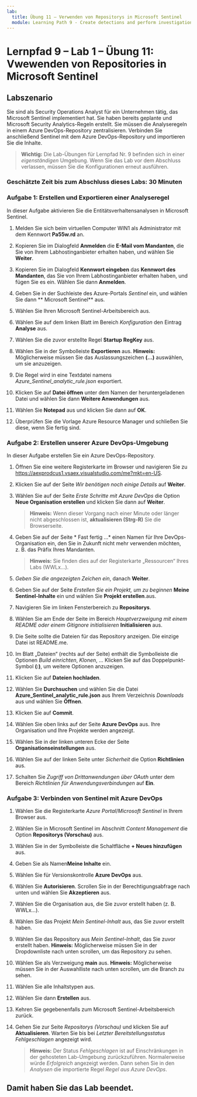 ```yaml
---
lab:
  title: Übung 11 – Verwenden von Repositorys in Microsoft Sentinel
  module: Learning Path 9 - Create detections and perform investigations using Microsoft Sentinel
---
```


# Lernpfad 9 – Lab 1 – Übung 11: Vwewenden von Repositories in Microsoft Sentinel

## Labszenario

Sie sind als Security Operations Analyst für ein Unternehmen tätig, das Microsoft Sentinel implementiert hat. Sie haben bereits geplante und Microsoft Security Analytics-Regeln erstellt.  Sie müssen die Analyseregeln in einem Azure DevOps-Repository zentralisieren.  Verbinden Sie anschließend Sentinel mit dem Azure DevOps-Repository und importieren Sie die Inhalte. 

>**Wichtig:** Die Lab-Übungen für Lernpfad Nr. 9 befinden sich in einer *eigenständigen* Umgebung. Wenn Sie das Lab vor dem Abschluss verlassen, müssen Sie die Konfigurationen erneut ausführen.

### Geschätzte Zeit bis zum Abschluss dieses Labs: 30 Minuten

### Aufgabe 1: Erstellen und Exportieren einer Analyseregel

In dieser Aufgabe aktivieren Sie die Entitätsverhaltensanalysen in Microsoft Sentinel.

1. Melden Sie sich beim virtuellen Computer WIN1 als Administrator mit dem Kennwort **Pa55w.rd** an.  

1. Kopieren Sie im Dialogfeld **Anmelden** die **E-Mail vom Mandanten**, die Sie von Ihrem Labhostinganbieter erhalten haben, und wählen Sie **Weiter**.

1. Kopieren Sie im Dialogfeld **Kennwort eingeben** das **Kennwort des Mandanten**, das Sie von Ihrem Labhostinganbieter erhalten haben, und fügen Sie es ein. Wählen Sie dann **Anmelden**.

1. Geben Sie in der Suchleiste des Azure-Portals *Sentinel* ein, und wählen Sie dann ** Microsoft Sentinel** aus.

1. Wählen Sie Ihren Microsoft Sentinel-Arbeitsbereich aus.

1. Wählen Sie auf dem linken Blatt im Bereich *Konfiguration* den Eintrag **Analyse** aus.

1. Wählen Sie die zuvor erstellte Regel **Startup RegKey** aus.

1. Wählen Sie in der Symbolleiste **Exportieren** aus. **Hinweis:** Möglicherweise müssen Sie das Auslassungszeichen **(...)** auswählen, um sie anzuzeigen.

1. Die Regel wird in eine Textdatei namens *Azure_Sentinel_analytic_rule.json* exportiert.

1. Klicken Sie auf **Datei öffnen** unter dem Namen der heruntergeladenen Datei und wählen Sie dann **Weitere Anwendungen** aus.

1. Wählen Sie **Notepad** aus und klicken Sie dann auf **OK**.

1. Überprüfen Sie die Vorlage Azure Resource Manager und schließen Sie diese, wenn Sie fertig sind.

### Aufgabe 2: Erstellen unserer Azure DevOps-Umgebung

In dieser Aufgabe erstellen Sie ein Azure DevOps-Repository.

1. Öffnen Sie eine weitere Registerkarte im Browser und navigieren Sie zu <https://aexprodcus1.vsaex.visualstudio.com/me?mkt=en-US>.

1. Klicken Sie auf der Seite *Wir benötigen noch einige Details* auf **Weiter**.

1. Wählen Sie auf der Seite *Erste Schritte mit Azure DevOps* die Option **Neue Organisation erstellen** und klicken Sie dann auf **Weiter**.

    >**Hinweis:** Wenn dieser Vorgang nach einer Minute oder länger nicht abgeschlossen ist, **aktualisieren (Strg-R)** Sie die Browserseite.

1. Geben Sie auf der Seite * Fast fertig …* einen Namen für Ihre DevOps-Organisation ein, den Sie in Zukunft nicht mehr verwenden möchten, z. B. das Präfix Ihres Mandanten.

    >**Hinweis:** Sie finden dies auf der Registerkarte „Ressourcen“ Ihres Labs (WWLx...).

1. *Geben Sie die angezeigten Zeichen ein*, danach **Weiter**.

1. Geben Sie auf der Seite *Erstellen Sie ein Projekt, um zu beginnen* **Meine Sentinel-Inhalte** ein und wählen Sie **Projekt erstellen**.aus.

1. Navigieren Sie im linken Fensterbereich zu **Repositorys**.

1. Wählen Sie am Ende der Seite im Bereich *Hauptverzweigung mit einem README oder einem Gitignore initialisieren* **Initialisieren** aus.

1. Die Seite sollte die Dateien für das Repository anzeigen.  Die einzige Datei ist README.me.

1. Im Blatt „Dateien“ (rechts auf der Seite) enthält die Symbolleiste die Optionen *Build einrichten*, *Klonen*, … Klicken Sie auf das Doppelpunkt-Symbol **(:)**, um weitere Optionen anzuzeigen.

1. Klicken Sie auf **Dateien hochladen**.

1. Wählen Sie **Durchsuchen** und wählen Sie die Datei **Azure_Sentinel_analytic_rule.json** aus Ihrem Verzeichnis *Downloads* aus und wählen Sie **Öffnen**.

1. Klicken Sie auf **Commit**.

1. Wählen Sie oben links auf der Seite **Azure DevOps** aus.  Ihre Organisation und Ihre Projekte werden angezeigt.

1. Wählen Sie in der linken unteren Ecke der Seite **Organisationseinstellungen** aus.

1. Wählen Sie auf der linken Seite unter *Sicherheit* die Option **Richtlinien** aus.

1. Schalten Sie *Zugriff von Drittanwendungen über OAuth* unter dem Bereich *Richtlinien für Anwendungsverbindungen* auf  **Ein**.


### Aufgabe 3: Verbinden von Sentinel mit Azure DevOps

1. Wählen Sie die Registerkarte *Azure Portal*/*Microsoft Sentinel* in Ihrem Browser aus.

1. Wählen Sie in Microsoft Sentinel im Abschnitt *Content Management* die Option **Repositorys (Vorschau)** aus.

1. Wählen Sie in der Symbolleiste die Schaltfläche **+ Neues hinzufügen** aus.

1. Geben Sie als Namen**Meine Inhalte** ein.

1. Wählen Sie für Versionskontrolle **Azure DevOps** aus.

1. Wählen Sie **Autorisieren**. Scrollen Sie in der Berechtigungsabfrage nach unten und wählen Sie **Akzeptieren** aus.

1. Wählen Sie die Organisation aus, die Sie zuvor erstellt haben (z. B. WWLx...).

1. Wählen Sie das Projekt *Mein Sentinel-Inhalt* aus, das Sie zuvor erstellt haben.

1. Wählen Sie das Repository aus *Mein Sentinel-Inhalt*, das Sie zuvor erstellt haben. **Hinweis:** Möglicherweise müssen Sie in der Dropdownliste nach unten scrollen, um das Repository zu sehen.

1. Wählen Sie als Verzweigung **main** aus. **Hinweis:** Möglicherweise müssen Sie in der Auswahlliste nach unten scrollen, um die Branch zu sehen.

1. Wählen Sie alle Inhaltstypen aus.

1. Wählen Sie dann **Erstellen** aus.

1. Kehren Sie gegebenenfalls zum Microsoft Sentinel-Arbeitsbereich zurück.

1. Gehen Sie zur Seite *Repositorys (Vorschau)* und klicken Sie auf **Aktualisieren**. Warten Sie bis bei *Letzter Bereitstellungsstatus* *Fehlgeschlagen* angezeigt wird.  

    >**Hinweis:** Der Status *Fehlgeschlagen* ist auf Einschränkungen in der gehosteten Lab-Umgebung zurückzuführen. Normalerweise würde *Erfolgreich* angezeigt werden. Dann sehen Sie in den *Analysen* die importierte Regel *Regel aus Azure DevOps*.

## Damit haben Sie das Lab beendet.

